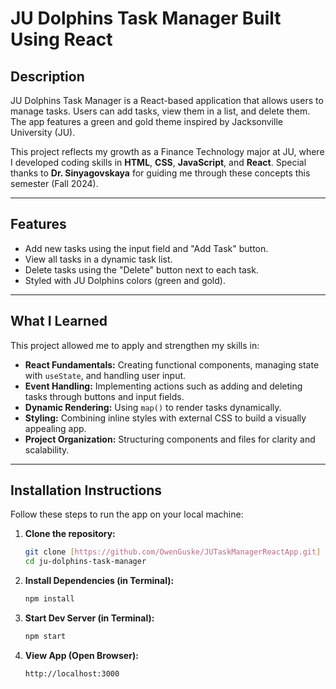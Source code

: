 # JU Dolphins Task Manager Built Using React

## Description
JU Dolphins Task Manager is a React-based application that allows users to manage tasks. Users can add tasks, view them in a list, and delete them. The app features a green and gold theme inspired by Jacksonville University (JU).

This project reflects my growth as a Finance Technology major at JU, where I developed coding skills in **HTML**, **CSS**, **JavaScript**, and **React**. Special thanks to **Dr. Sinyagovskaya** for guiding me through these concepts this semester (Fall 2024).

---

## Features
- Add new tasks using the input field and "Add Task" button.
- View all tasks in a dynamic task list.
- Delete tasks using the "Delete" button next to each task.
- Styled with JU Dolphins colors (green and gold).
---

## What I Learned
This project allowed me to apply and strengthen my skills in:
- **React Fundamentals:** Creating functional components, managing state with `useState`, and handling user input.
- **Event Handling:** Implementing actions such as adding and deleting tasks through buttons and input fields.
- **Dynamic Rendering:** Using `map()` to render tasks dynamically.
- **Styling:** Combining inline styles with external CSS to build a visually appealing app.
- **Project Organization:** Structuring components and files for clarity and scalability.

---

## Installation Instructions
Follow these steps to run the app on your local machine:

1. **Clone the repository:**
   ```bash
   git clone [https://github.com/OwenGuske/JUTaskManagerReactApp.git]
   cd ju-dolphins-task-manager
2. **Install Dependencies (in Terminal):**
   ```bash
   npm install
3. **Start Dev Server (in Terminal):**
   ```bash
   npm start
4. **View App (Open Browser):**
   ```arduino
   http://localhost:3000
